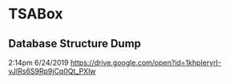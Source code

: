 # TSABox

## Database Structure Dump
2:14pm 6/24/2019
https://drive.google.com/open?id=1khpIeryrI-vJIRs6S9Rp9jCq0Qt_PXlw
